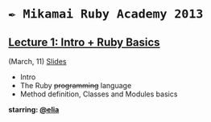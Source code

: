 # `✒ Mikamai Ruby Academy 2013`



## [Lecture 1: Intro + Ruby Basics](https://github.com/mikamai/RubyAcademy/tree/2013/lecture-1)

(March, 11) [Slides](https://github.com/mikamai/RubyAcademy/blob/2013/master/slides/1-Ruby%20Academy%202013%20(Intro).pdf)

- Intro
- The Ruby <del>programming</del> language
- Method definition, Classes and Modules basics

**starring: [@elia][]**


<!-- ## Lecture 2: Ruby Basics
(https://github.com/mikamai/RubyAcademyTodoList/tree/lecture-2)

_October, 8_ **A TodoList for the CLI exploring core and stdlib** (starring [@elia][])


## [Lecture 3: Rails Walkthrough](https://github.com/mikamai/RubyAcademyTodoList/tree/lecture-3)

_October, 15_ **A TodoList application in Rails 3.2 to introduce the framework** (starring [@spaghetticode][])


## Lecture 4: write your own app …upcoming

_October, 22_ (starring [@nicolaracco][]) -->


[@pilu]: http://github.com/pilu
[@elia]: http://github.com/elia
[@amicojeko]: http://github.com/amicojeko
[@chiaroscuro]: http://github.com/chiaroscuro
[@nicolaracco]: https://github.com/nicolaracco
[@spaghetticode]: http://github.com/spaghetticode
